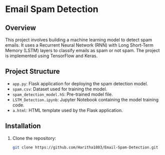 # Email Spam Detection

## Overview

This project involves building a machine learning model to detect spam emails. It uses a Recurrent Neural Network (RNN) with Long Short-Term Memory (LSTM) layers to classify emails as spam or not spam. The project is implemented using TensorFlow and Keras.

## Project Structure

- `app.py`: Flask application for deploying the spam detection model.
- `spam.csv`: Dataset used for training the model.
- `spam_detection_model.h5`: Pre-trained model file.
- `LSTM_Detection.ipynb`: Jupyter Notebook containing the model training code.
- `a.html`: HTML template used by the Flask application.

## Installation

1. Clone the repository:

   ```bash
   git clone https://github.com/Haritha1803/Email-Spam-Detection.git
